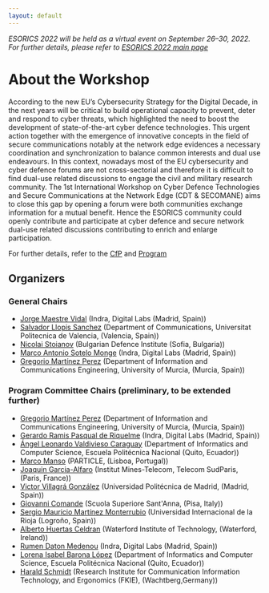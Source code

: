 ```yaml
---
layout: default
---
```

*ESORICS 2022 will be held as a virtual event on September 26–30, 2022. For further details, please refer to [ESORICS 2022 main page](https://esorics2022.compute.dtu.dk)*
# About the Workshop
According to the new EU’s Cybersecurity Strategy for the Digital Decade, in the next years
will be critical to build operational capacity to prevent, deter and respond to cyber threats,
which highlighted the need to boost the development of state-of-the-art cyber defence
technologies. This urgent action together with the emergence of innovative concepts in the
field of secure communications notably at the network edge evidences a necessary coordination
and synchronization to balance common interests and dual use endeavours.
In this context, nowadays most of the EU cybersecurity and cyber defence forums are not
cross-sectorial and therefore it is difficult to find dual-use related discussions to engage the
civil and military research community. The 1st International Workshop on Cyber Defence
Technologies and Secure Communications at the Network Edge (CDT & SECOMANE) aims
to close this gap by opening a forum were both communities exchange information for a mutual
benefit. Hence the ESORICS community could openly contribute and participate at cyber
defence and secure network dual-use related discussions contributing to enrich and enlarge
participation.

For further details, refer to the [CfP](/cfp) and [Program](/prog)

## Organizers
### General Chairs

* [Jorge Maestre Vidal](https://www.indracompany.com) (Indra, Digital Labs (Madrid, Spain))
* [Salvador Llopis Sanchez](https://www.upv.es) (Department of Communications, Universitat Politecnica de Valencia, (Valencia, Spain))
* [Nicolai Stoianov](https://di.mod.bg/en) (Bulgarian Defence Institute (Sofia, Bulgaria))
* [Marco Antonio Sotelo Monge](https://www.indracompany.com) (Indra, Digital Labs (Madrid, Spain))
* [Gregorio Martínez Perez](https://www.umu.es) (Department of Information and Communications Engineering, University of Murcia, (Murcia, Spain))

### Program Committee Chairs (preliminary, to be extended further)

* [Gregorio Martínez Perez](https://www.umu.es) (Department of Information and Communications Engineering, University of Murcia, (Murcia, Spain))
* [Gerardo Ramis Pasqual de Riquelme](https://www.indracompany.com) (Indra, Digital Labs (Madrid, Spain))
* [Ángel Leonardo Valdivieso Caraguay](https://www.epn.edu.ec/) (Department of Informatics and Computer Science, Escuela Politécnica Nacional (Quito, Ecuador))
* [Marco Manso](https://www.particle-summary.pt) (PARTICLE, (Lisboa, Portugal))
* [Joaquin Garcia-Alfaro](https://www.imt.fr) (Institut Mines-Telecom, Telecom SudParis, (Paris, France))
* [Victor Villagrá González](https://www.upm.es) (Universidad Politécnica de Madrid, (Madrid, Spain))
* [Giovanni Comande](https://www.santannapisa.it) (Scuola Superiore Sant'Anna, (Pisa, Italy))
* [Sergio Mauricio Martínez Monterrubio](https://www.unir.net) (Universidad Internacional de la Rioja (Logroño, Spain))
* [Alberto Huertas Celdran](https://www.wit.ie/) (Waterford Institute of Technology, (Waterford, Ireland))
* [Rumen Daton Medenou](https://www.indracompany.com) (Indra, Digital Labs (Madrid, Spain))
* [Lorena Isabel Barona López](https://www.epn.edu.ec/) (Department of Informatics and Computer Science, Escuela Politécnica Nacional (Quito, Ecuador))
* [Harald Schmidt](https://www.fkie.fraunhofer.de) (Research Institute for Communication Information Technology, and Ergonomics (FKIE), (Wachtberg,Germany))


